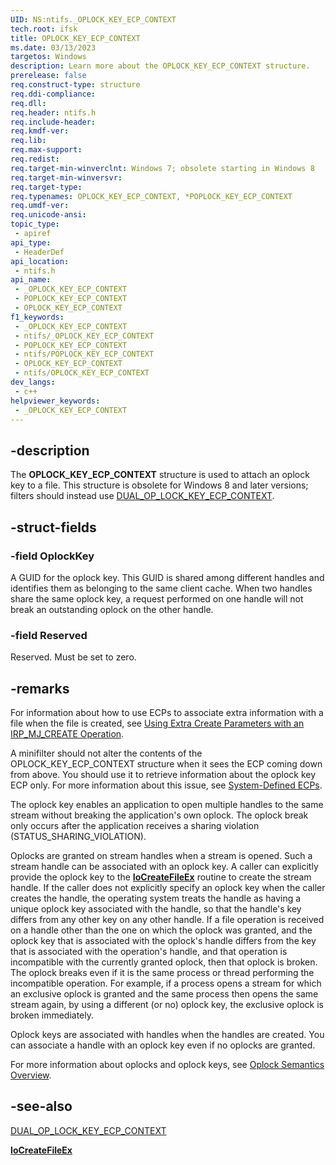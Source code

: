 ```yaml
---
UID: NS:ntifs._OPLOCK_KEY_ECP_CONTEXT
tech.root: ifsk
title: OPLOCK_KEY_ECP_CONTEXT
ms.date: 03/13/2023
targetos: Windows
description: Learn more about the OPLOCK_KEY_ECP_CONTEXT structure.
prerelease: false
req.construct-type: structure
req.ddi-compliance: 
req.dll: 
req.header: ntifs.h
req.include-header: 
req.kmdf-ver: 
req.lib: 
req.max-support: 
req.redist: 
req.target-min-winverclnt: Windows 7; obsolete starting in Windows 8
req.target-min-winversvr: 
req.target-type: 
req.typenames: OPLOCK_KEY_ECP_CONTEXT, *POPLOCK_KEY_ECP_CONTEXT
req.umdf-ver: 
req.unicode-ansi: 
topic_type:
 - apiref
api_type:
 - HeaderDef
api_location:
 - ntifs.h
api_name:
 - _OPLOCK_KEY_ECP_CONTEXT
 - POPLOCK_KEY_ECP_CONTEXT
 - OPLOCK_KEY_ECP_CONTEXT
f1_keywords:
 - _OPLOCK_KEY_ECP_CONTEXT
 - ntifs/_OPLOCK_KEY_ECP_CONTEXT
 - POPLOCK_KEY_ECP_CONTEXT
 - ntifs/POPLOCK_KEY_ECP_CONTEXT
 - OPLOCK_KEY_ECP_CONTEXT
 - ntifs/OPLOCK_KEY_ECP_CONTEXT
dev_langs:
 - c++
helpviewer_keywords:
 - _OPLOCK_KEY_ECP_CONTEXT
---
```


## -description

The **OPLOCK_KEY_ECP_CONTEXT** structure is used to attach an oplock key to a file. This structure is obsolete for Windows 8 and later versions; filters should instead use [DUAL_OP_LOCK_KEY_ECP_CONTEXT](ns-ntifs-dual-oplock-key-ecp-context.md).

## -struct-fields

### -field OplockKey

A GUID for the oplock key. This GUID is shared among different handles and identifies them as belonging to the same client cache. When two handles share the same oplock key, a request performed on one handle will not break an outstanding oplock on the other handle.

### -field Reserved

Reserved. Must be set to zero.

## -remarks

For information about how to use ECPs to associate extra information with a file when the file is created, see [Using Extra Create Parameters with an IRP_MJ_CREATE Operation](/windows-hardware/drivers/ifs/using-ecps-to-process-irp-mj-create-operations-in-a-file-system-minifilter).

A minifilter should not alter the contents of the OPLOCK_KEY_ECP_CONTEXT structure when it sees the ECP coming down from above. You should use it to retrieve information about the oplock key ECP only. For more information about this issue, see [System-Defined ECPs](/windows-hardware/drivers/ifs/system-defined-ecps).

The oplock key enables an application to open multiple handles to the same stream without breaking the application's own oplock. The oplock break only occurs after the application receives a sharing violation (STATUS_SHARING_VIOLATION).

Oplocks are granted on stream handles when a stream is opened. Such a stream handle can be associated with an oplock key. A caller can explicitly provide the oplock key to the [**IoCreateFileEx**](../ntddk/nf-ntddk-iocreatefileex.md) routine to create the stream handle. If the caller does not explicitly specify an oplock key when the caller creates the handle, the operating system treats the handle as having a unique oplock key associated with the handle, so that the handle's key differs from any other key on any other handle. If a file operation is received on a handle other than the one on which the oplock was granted, and the oplock key that is associated with the oplock's handle differs from the key that is associated with the operation's handle, and that operation is incompatible with the currently granted oplock, then that oplock is broken. The oplock breaks even if it is the same process or thread performing the incompatible operation. For example, if a process opens a stream for which an exclusive oplock is granted and the same process then opens the same stream again, by using a different (or no) oplock key, the exclusive oplock is broken immediately.

Oplock keys are associated with handles when the handles are created. You can associate a handle with an oplock key even if no oplocks are granted.

For more information about oplocks and oplock keys, see [Oplock Semantics Overview](/windows-hardware/drivers/ifs/oplock-overview).

## -see-also

[DUAL_OP_LOCK_KEY_ECP_CONTEXT](ns-ntifs-dual-oplock-key-ecp-context.md)

[**IoCreateFileEx**](../ntddk/nf-ntddk-iocreatefileex.md)
